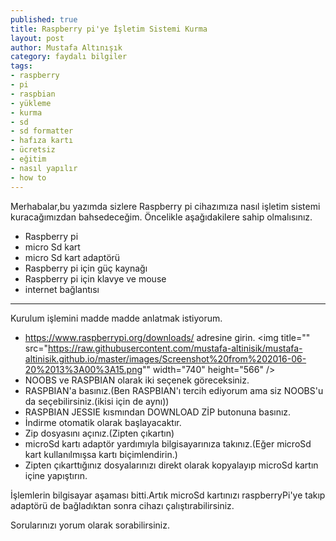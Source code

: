 ```yaml
---
published: true
title: Raspberry pi'ye İşletim Sistemi Kurma
layout: post
author: Mustafa Altınışık
category: faydalı bilgiler
tags:
- raspberry
- pi
- raspbian
- yükleme
- kurma
- sd
- sd formatter
- hafıza kartı
- ücretsiz
- eğitim
- nasıl yapılır
- how to
---
```


Merhabalar,bu yazımda sizlere Raspberry pi cihazımıza nasıl işletim sistemi kuracağımızdan bahsedeceğim.
Öncelikle aşağıdakilere sahip olmalısınız.

- Raspberry pi
- micro Sd kart
- micro Sd kart adaptörü
- Raspberry pi için güç kaynağı
- Raspberry pi için klavye ve mouse
- internet bağlantısı

*****
Kurulum işlemini madde madde anlatmak istiyorum.

- https://www.raspberrypi.org/downloads/ adresine girin.
<img title="" src="https://raw.githubusercontent.com/mustafa-altinisik/mustafa-altinisik.github.io/master/images/Screenshot%20from%202016-06-20%2013%3A00%3A15.png"" width="740" height="566" />
- NOOBS ve RASPBIAN olarak iki seçenek göreceksiniz.
- RASPBIAN'a basınız.(Ben RASPBIAN'ı tercih ediyorum ama siz NOOBS'u da seçebilirsiniz.(ikisi için de aynı))
- RASPBIAN JESSIE kısmından DOWNLOAD ZİP butonuna basınız.
- İndirme otomatik olarak başlayacaktır.
- Zip dosyasını açınız.(Zipten çıkartın)
- microSd kartı adaptör yardımıyla bilgisayarınıza takınız.(Eğer microSd kart kullanılmışsa kartı biçimlendirin.)
- Zipten çıkarttığınız dosyalarınızı direkt olarak kopyalayıp microSd kartın içine yapıştırın.

İşlemlerin bilgisayar aşaması bitti.Artık microSd kartınızı raspberryPi'ye takıp adaptörü de bağladıktan sonra cihazı çalıştırabilirsiniz.

Sorularınızı yorum olarak sorabilirsiniz.
